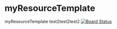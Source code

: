 # myResourceTemplate
myResourceTemplate
test2test2test2
[![Board Status](https://dev.azure.com/youyuezheng/4d5633e5-8207-43e0-a5eb-6e05020a7dec/9b1ae39f-bb2d-4954-88cd-0ff15c554217/_apis/work/boardbadge/04c1762a-4edd-49e0-a60b-0457f80397f3)](https://dev.azure.com/youyuezheng/4d5633e5-8207-43e0-a5eb-6e05020a7dec/_boards/board/t/9b1ae39f-bb2d-4954-88cd-0ff15c554217/Microsoft.RequirementCategory/)
